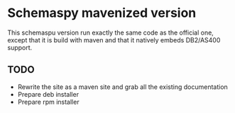 Schemaspy mavenized version
==========================================

This schemaspu version run exactly the same code as the official one, except that
it is build with maven and that it natively embeds DB2/AS400 support.


TODO
------------------------------------------

* Rewrite the site as a maven site and grab all the existing documentation
* Prepare deb installer
* Prepare rpm installer




